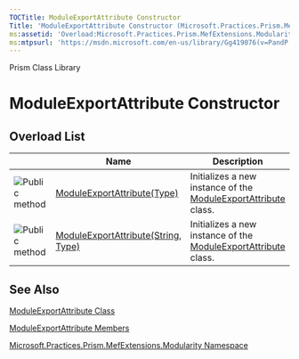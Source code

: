 ```yaml
---
TOCTitle: ModuleExportAttribute Constructor
Title: 'ModuleExportAttribute Constructor (Microsoft.Practices.Prism.MefExtensions.Modularity)'
ms:assetid: 'Overload:Microsoft.Practices.Prism.MefExtensions.Modularity.ModuleExportAttribute.\#ctor'
ms:mtpsurl: 'https://msdn.microsoft.com/en-us/library/Gg419076(v=PandP.50)'
---
```


Prism Class Library

ModuleExportAttribute Constructor
=================================

Overload List
-------------

<span id="overloadMembersTableToggle"></span>
<table>
<colgroup>
<col width="33%" />
<col width="33%" />
<col width="33%" />
</colgroup>
<thead>
<tr class="header">
<th> </th>
<th>Name</th>
<th>Description</th>
</tr>
</thead>
<tbody>
<tr class="odd">
<td><img src="https://msdn.microsoft.com/en-us/Gg419076.pubmethod(en-us,PandP.50).gif" title="Public method" /></td>
<td><a href="https://msdn.microsoft.com/m:microsoft.practices.prism.mefextensions.modularity.moduleexportattribute.">ModuleExportAttribute(Type)</a></td>
<td><div class="summary">
Initializes a new instance of the <a href="https://msdn.microsoft.com/t:microsoft.practices.prism.mefextensions.modularity.moduleexportattribute">ModuleExportAttribute</a> class.
</div></td>
</tr>
<tr class="even">
<td><img src="https://msdn.microsoft.com/en-us/Gg419076.pubmethod(en-us,PandP.50).gif" title="Public method" /></td>
<td><a href="https://msdn.microsoft.com/m:microsoft.practices.prism.mefextensions.modularity.moduleexportattribute.">ModuleExportAttribute(String, Type)</a></td>
<td><div class="summary">
Initializes a new instance of the <a href="https://msdn.microsoft.com/t:microsoft.practices.prism.mefextensions.modularity.moduleexportattribute">ModuleExportAttribute</a> class.
</div></td>
</tr>
</tbody>
</table>

See Also
--------


[ModuleExportAttribute Class](https://msdn.microsoft.com/t:microsoft.practices.prism.mefextensions.modularity.moduleexportattribute)

[ModuleExportAttribute Members](https://msdn.microsoft.com/allmembers.t:microsoft.practices.prism.mefextensions.modularity.moduleexportattribute)

[Microsoft.Practices.Prism.MefExtensions.Modularity Namespace](https://msdn.microsoft.com/n:microsoft.practices.prism.mefextensions.modularity)
